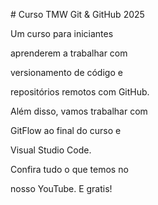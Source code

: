 \# Curso TMW Git \& GitHub 2025



Um curso para iniciantes

aprenderem a trabalhar com

versionamento de código e

repositórios remotos com GitHub.



Além disso, vamos trabalhar com

GitFlow ao final do curso e

Visual Studio Code.



Confira tudo o que temos no

nosso YouTube. E gratis!

